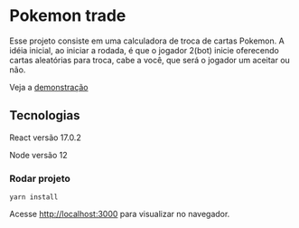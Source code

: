 # Pokemon trade

Esse projeto consiste em uma calculadora de troca de cartas Pokemon.
A idéia inicial, ao iniciar a rodada, é que o jogador 2(bot) inicie oferecendo cartas aleatórias para troca, cabe a você, que será o jogador um aceitar ou não.

Veja a [demonstração](http://localhost:3000)

## Tecnologias

React versão 17.0.2

Node versão 12

### Rodar projeto
`yarn install`

Acesse [http://localhost:3000](http://localhost:3000) para visualizar no navegador.
